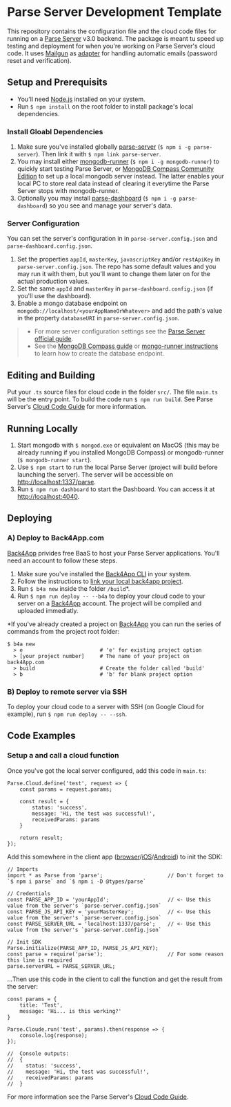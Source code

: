 # Parse Server Development Template #

This repository contains the configuration file and the cloud code files for running on a [Parse Server](https://docs.parseplatform.org/parse-server/guide/) v3.0 backend.
The package is meant tu speed up testing and deployment for when you're working on Parse Server's cloud code. It uses [Mailgun](https://mailgun.com) as
[adapter](https://www.npmjs.com/package/parse-server-mailgun-adapter-template) for handling automatic emails (password reset and verification).

## Setup and Prerequisits  ##

* You'll need [Node.js](https://nodejs.org) installed on your system.
* Run `$ npm install` on the root folder to install package's local dependencies.

### Install Gloabl Dependencies ###

1. Make sure you've installed globally [parse-server](https://www.npmjs.com/package/parse-server) (`$ npm i -g parse-server`). Then link it with `$ npm link parse-server`.
2. You may install either [mongodb-runner](https://www.npmjs.com/package/mongodb-runner) (`$ npm i -g mongodb-runner`) to quickly start testing Parse Server, or [MongoDB Compass Community Edition](https://docs.mongodb.com/manual/tutorial/install-mongodb-on-windows/) to set up a local mongodb server instead. The latter enables your local PC to store real data instead of clearing it everytime the Parse Server stops with mongodb-runner.
3. Optionally you may install [parse-dashboard](https://www.npmjs.com/package/parse-dashboard) (`$ npm i -g parse-dashboard`) so you see and manage your server's data.

### Server Configuration ###

You can set the server's configuration in in `parse-server.config.json` and `parse-dashboard.config.json`.

1. Set the properties `appId`, `masterKey`, `javascriptKey` and/or `restApiKey` in `parse-server.config.json`. The repo has  some default values and you may run it with them, but you'll want to change them later on for the actual production values.
2. Set the same `appId` and `masterKey` in `parse-dashboard.config.json` (if you'll use the dashboard).
3. Enable a mongo database endpoint on `mongodb://localhost/<yourAppNameOrWhatever>` and add the path's value in the property `databaseURI` in `parse-server.config.json`.

> * For more server configuration settings see the [Parse Server official guide](https://docs.parseplatform.org/parse-server/guide/#usage).
> * See the [MongoDB Compass guide](https://docs.mongodb.com/compass/master/databases/#create-a-database) or [mongo-runner instructions](https://www.npmjs.com/package/mongodb-runner) to learn how to create the database endpoint.


## Editing and Building ##

Put your `.ts` source files for cloud code in the folder `src/`. The file `main.ts` will be the entry point. To build the code run `$ npm run build`. See Parse Server's [Cloud Code Guide](https://docs.parseplatform.org/cloudcode/guide/) for more information.

## Running Locally ##

1. Start mongodb with `$ mongod.exe` or equivalent on MacOS (this may be already running if you installed MongoDB Compass) or mongodb-runner (`$ mongodb-runner start`).
2. Use `$ npm start` to run the local Parse Server (project will build before launching the server). The server will be accessible on [http://localhost:1337/parse](http://localhost:1337/parse).
3. Run `$ npm run dashboard` to start the Dashboard. You can access it at [http://localhost:4040](http://localhost:4040).

## Deploying ##

### A) Deploy to Back4App.com ###
[Back4App](https://back4app.com) privides free BaaS to host your Parse Server applications. You'll need an account to follow these steps.

1. Make sure you've installed the [Back4App CLI](https://blog.back4app.com/2017/01/20/cli-parse-server/) in your system.
2. Follow the instructions to [link your local back4app project](https://www.back4app.com/docs/command-line-tool/connect-to-back4app).
3. Run `$ b4a new` inside the folder `/build`*.
4. Run `$ npm run deploy -- --b4a` to deploy your cloud code to your server on a [Back4App](https://back4app.com) account. The project will be compiled and uploaded immediatly.

*If you've already created a project on [Back4App](https://back4app.com) you can run the series of commands from the project root folder:

```
$ b4a new
  > e                         # 'e' for existing project option
  > [your project number]     # The name of your project on back4App.com
  > build                     # Create the folder called 'build'
  > b                         # 'b' for blank project option
```

### B) Deploy to remote server via SSH ###

To deploy your cloud code to a server with SSH (on Google Cloud for example), run `$ npm run deploy -- --ssh`.


## Code Examples ##

### Setup a and call a cloud function ###

Once you've got the local server configured, add this code in `main.ts`:

```
Parse.Cloud.define('test', request => {
	const params = request.params;

	const result = {
		status: 'success',
		message: 'Hi, the test was successful!',
		receivedParams: params
	}

	return result;
});
```

Add this somewhere in the client app ([browser](https://docs.parseplatform.org/js/guide/)/[iOS](https://docs.parseplatform.org/ios/guide/)/[Android](https://docs.parseplatform.org/android/guide/)) to init the SDK:

```
// Imports
import * as Parse from 'parse';                   	// Don't forget to `$ npm i parse` and `$ npm i -D @types/parse`

// Credentials
const PARSE_APP_ID = 'yourAppId';					// <- Use this value from the server's `parse-server.config.json`
const PARSE_JS_API_KEY = 'yourMasterKey';			// <- Use this value from the server's `parse-server.config.json`
const PARSE_SERVER_URL = 'localhost:1337/parse';	// <- Use this value from the server's `parse-server.config.json`

// Init SDK
Parse.initialize(PARSE_APP_ID, PARSE_JS_API_KEY);
const parse = require('parse');						// For some reason this line is required
parse.serverURL = PARSE_SERVER_URL;

```

...Then use this code in the client to call the function and get the result from the server:

```
const params = {
	title: 'Test',
	message: 'Hi... is this working?'
}

Parse.Cloude.run('test', params).then(response => {
	console.log(response);
});

//  Console outputs:
//  {
//    status: 'success',
//    message: 'Hi, the test was successful!',
//    receivedParams: params
//  }
```

For more information see the Parse Server's [Cloud Code Guide](https://docs.parseplatform.org/cloudcode/guide/).